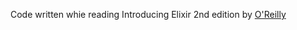 Code written whie reading Introducing Elixir 2nd edition by [O'Reilly](https://www.oreilly.com/library/view/introducing-elixir-2nd/9781491956847/)
